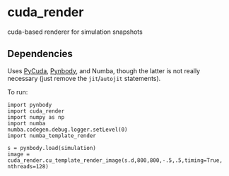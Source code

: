 cuda_render
===========

cuda-based renderer for simulation snapshots

Dependencies
------------

Uses [PyCuda](http://mathema.tician.de/software/pycuda/), [Pynbody](http://pynbody.github.io), and Numba, 
though the latter is not really necessary (just remove the `jit`/`autojit` statements).

To run:

```
import pynbody
import cuda_render
import numpy as np
import numba
numba.codegen.debug.logger.setLevel(0)
import numba_template_render

s = pynbody.load(simulation)
image = cuda_render.cu_template_render_image(s.d,800,800,-.5,.5,timing=True, nthreads=128)
```
